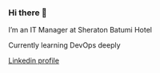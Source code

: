 ### Hi there 👋

<!--
**datob/datob** is a ✨ _special_ ✨ repository because its `README.md` (this file) appears on your GitHub profile.
--!>

<p> I’m an IT Manager at Sheraton Batumi Hotel</p>
<p> Currently learning DevOps deeply </p>

<a href="https://www.linkedin.com/in/dato-beridze">Linkedin profile</a>

